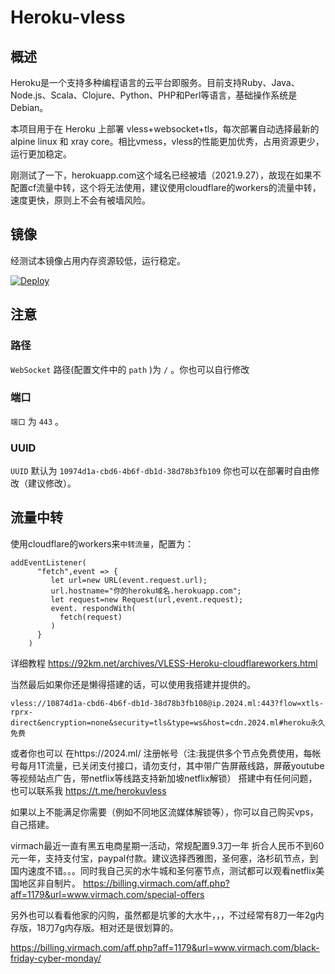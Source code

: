 # Heroku-vless

## 概述
Heroku是一个支持多种编程语言的云平台即服务。目前支持Ruby、Java、Node.js、Scala、Clojure、Python、PHP和Perl等语言，基础操作系统是Debian。

本项目用于在 Heroku 上部署 vless+websocket+tls，每次部署自动选择最新的 alpine linux 和 xray core。相比vmess，vless的性能更加优秀，占用资源更少，运行更加稳定。

刚测试了一下，herokuapp.com这个域名已经被墙（2021.9.27），故现在如果不配置cf流量中转，这个将无法使用，建议使用cloudflare的workers的流量中转，速度更快，原则上不会有被墙风险。

## 镜像

经测试本镜像占用内存资源较低，运行稳定。

[![Deploy](https://www.herokucdn.com/deploy/button.png)](https://dashboard.heroku.com/new?template=https%3A%2F%2Fgithub.com%2Frptec%2Fheroku-vless)

## 注意

### 路径

`WebSocket` 路径(配置文件中的 `path` )为 `/` 。你也可以自行修改

### 端口

`端口` 为 `443` 。 


### UUID

`UUID` 默认为 `10974d1a-cbd6-4b6f-db1d-38d78b3fb109` 你也可以在部署时自由修改（建议修改）。

## 流量中转

使用cloudflare的workers来`中转流量`，配置为： 

```
addEventListener(
      "fetch",event => {
         let url=new URL(event.request.url);
         url.hostname="你的heroku域名.herokuapp.com";
         let request=new Request(url,event.request);
         event. respondWith(
           fetch(request)
         )
      }
    ) 
```


详细教程
https://92km.net/archives/VLESS-Heroku-cloudflareworkers.html


当然最后如果你还是懒得搭建的话，可以使用我搭建并提供的。
```
vless://10874d1a-cbd6-4b6f-db1d-38d78b3fb108@ip.2024.ml:443?flow=xtls-rprx-direct&encryption=none&security=tls&type=ws&host=cdn.2024.ml#heroku永久免费
```

或者你也可以 在https://2024.ml/   注册帐号（注:我提供多个节点免费使用，每帐号每月1T流量，已关闭支付接口，请勿支付，其中带广告屏蔽线路，屏蔽youtube等视频站点广告，带netflix等线路支持新加坡netflix解锁）
搭建中有任何问题，也可以联系我 https://t.me/herokuvless


如果以上不能满足你需要（例如不同地区流媒体解锁等），你可以自己购买vps，自己搭建。

virmach最近一直有黑五电商星期一活动，常规配置9.3刀一年 折合人民币不到60元一年，支持支付宝，paypal付款。建议选择西雅图，圣何塞，洛杉矶节点，到国内速度不错。。。同时我自己买的水牛城和圣何塞节点，测试都可以观看netflix美国地区非自制片。
https://billing.virmach.com/aff.php?aff=1179&url=www.virmach.com/special-offers

另外也可以看看他家的闪购，虽然都是坑爹的大水牛，，，不过经常有8刀一年2g内存版，18刀7g内存版。相对还是很划算的。

https://billing.virmach.com/aff.php?aff=1179&url=www.virmach.com/black-friday-cyber-monday/
